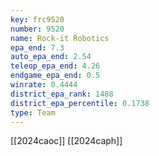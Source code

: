 ```yaml
---
key: frc9520
number: 9520
name: Rock-it Robotics
epa_end: 7.3
auto_epa_end: 2.54
teleop_epa_end: 4.26
endgame_epa_end: 0.5
winrate: 0.4444
district_epa_rank: 1488
district_epa_percentile: 0.1738
type: Team
---
```

[[2024caoc]]
[[2024caph]]
